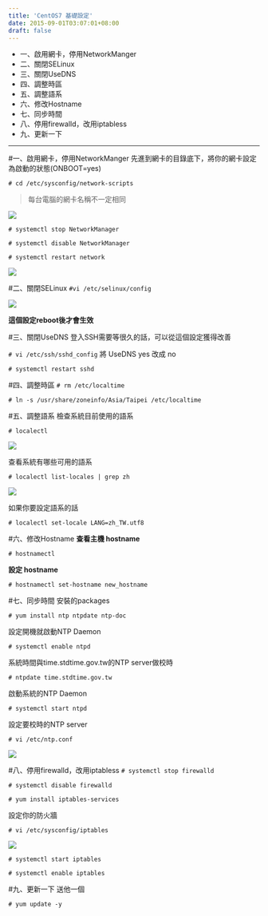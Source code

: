 ```yaml
---
title: 'CentOS7 基礎設定'
date: 2015-09-01T03:07:01+08:00
draft: false
---
```

- 一、啟用網卡，停用NetworkManger
- 二、關閉SELinux
- 三、關閉UseDNS
- 四、調整時區
- 五、調整語系
- 六、修改Hostname
- 七、同步時間
- 八、停用firewalld，改用iptabless
- 九、更新一下

***

#一、啟用網卡，停用NetworkManger
先進到網卡的目錄底下，將你的網卡設定為啟動的狀態(ONBOOT=yes)

`# cd /etc/sysconfig/network-scripts`

>每台電腦的網卡名稱不一定相同

<img desc="" src="//fblog.loopbai.com/images/201509/A01-01.png">

`# systemctl stop NetworkManager`

`# systemctl disable NetworkManager`

`# systemctl restart network`

<img desc="" src="//fblog.loopbai.com/images/201509/A01-02.png">

#二、關閉SELinux
`#vi /etc/selinux/config`

<img desc="" src="//fblog.loopbai.com/images/201509/A01-03.png">

**這個設定reboot後才會生效**

#三、關閉UseDNS
登入SSH需要等很久的話，可以從這個設定獲得改善

`# vi /etc/ssh/sshd_config` 將 UseDNS yes 改成 no

`# systemctl restart sshd`

#四、調整時區
`# rm /etc/localtime`

`# ln -s /usr/share/zoneinfo/Asia/Taipei /etc/localtime`

#五、調整語系
檢查系統目前使用的語系

`# localectl`

<img desc="" src="//fblog.loopbai.com/images/201509/A01-04.png">

查看系統有哪些可用的語系

`# localectl list-locales | grep zh`

<img desc="" src="//fblog.loopbai.com/images/201509/A01-05.png">

如果你要設定語系的話

`# localectl set-locale LANG=zh_TW.utf8`

#六、修改Hostname
**查看主機 hostname**

`# hostnamectl`

**設定 hostname**

`# hostnamectl set-hostname new_hostname`

#七、同步時間
安裝的packages

`# yum install ntp ntpdate ntp-doc`

設定開機就啟動NTP Daemon

`# systemctl enable ntpd`

系統時間與time.stdtime.gov.tw的NTP server做校時

`# ntpdate time.stdtime.gov.tw`

啟動系統的NTP Daemon

`# systemctl start ntpd`

設定要校時的NTP server

`# vi /etc/ntp.conf`

<img desc="" src="//fblog.loopbai.com/images/201509/A01-06.png">

#八、停用firewalld，改用iptabless
`# systemctl stop firewalld`

`# systemctl disable firewalld`

`# yum install iptables-services`

設定你的防火牆

`# vi /etc/sysconfig/iptables`

<img desc="" src="//fblog.loopbai.com/images/201509/A01-07.png">

`# systemctl start iptables`

`# systemctl enable iptables`

#九、更新一下
送他一個

`# yum update -y`
